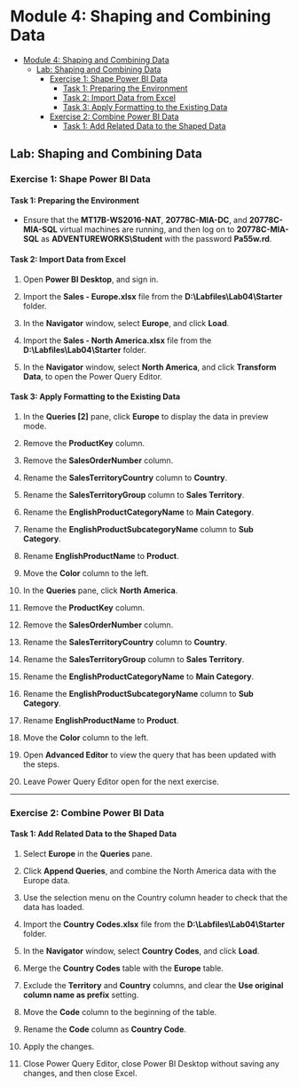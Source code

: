 # Module 4: Shaping and Combining Data

- [Module 4: Shaping and Combining Data](#module-4-shaping-and-combining-data)
  - [Lab: Shaping and Combining Data](#lab-shaping-and-combining-data)
    - [Exercise 1: Shape Power BI Data](#exercise-1-shape-power-bi-data)
      - [Task 1: Preparing the Environment](#task-1-preparing-the-environment)
      - [Task 2: Import Data from Excel](#task-2-import-data-from-excel)
      - [Task 3: Apply Formatting to the Existing Data](#task-3-apply-formatting-to-the-existing-data)
    - [Exercise 2: Combine Power BI Data](#exercise-2-combine-power-bi-data)
      - [Task 1: Add Related Data to the Shaped Data](#task-1-add-related-data-to-the-shaped-data)


## Lab: Shaping and Combining Data

### Exercise 1: Shape Power BI Data

#### Task 1: Preparing the Environment

- Ensure that the **MT17B-WS2016-NAT**, **20778C-MIA-DC**, and **20778C-MIA-SQL** virtual machines are running, and then log on to **20778C-MIA-SQL** as **ADVENTUREWORKS\\Student** with the password **Pa55w.rd**.

#### Task 2: Import Data from Excel

1. Open **Power BI Desktop**, and sign in.

2. Import the **Sales - Europe.xlsx** file from the **D:\\Labfiles\\Lab04\\Starter** folder.

3. In the **Navigator** window, select **Europe**, and click **Load**.

4. Import the **Sales - North America.xlsx** file from the **D:\\Labfiles\\Lab04\\Starter** folder.

5. In the **Navigator** window, select **North America**, and click **Transform Data**, to open the Power Query Editor.

#### Task 3: Apply Formatting to the Existing Data

1. In the **Queries \[2\]** pane, click **Europe** to display the data in preview mode.

2. Remove the **ProductKey** column.

3. Remove the **SalesOrderNumber** column.

4. Rename the **SalesTerritoryCountry** column to **Country**.

5. Rename the **SalesTerritoryGroup** column to **Sales Territory**.

6. Rename the **EnglishProductCategoryName** to **Main Category**.

7. Rename the **EnglishProductSubcategoryName** column to **Sub Category**.

8. Rename **EnglishProductName** to **Product**.

9. Move the **Color** column to the left.

10. In the **Queries** pane, click **North America**.

11. Remove the **ProductKey** column.

12. Remove the **SalesOrderNumber** column.

13. Rename the **SalesTerritoryCountry** column to **Country**.

14. Rename the **SalesTerritoryGroup** column to **Sales Territory**.

15. Rename the **EnglishProductCategoryName** to **Main Category**.

16. Rename the **EnglishProductSubcategoryName** column to **Sub Category**.

17. Rename **EnglishProductName** to **Product**.

18. Move the **Color** column to the left.

19. Open **Advanced Editor** to view the query that has been updated with the steps.

20. Leave Power Query Editor open for the next exercise.

---

### Exercise 2: Combine Power BI Data

#### Task 1: Add Related Data to the Shaped Data

1. Select **Europe** in the **Queries** pane.

2. Click **Append Queries**, and combine the North America data with the Europe data.

3. Use the selection menu on the Country column header to check that the data has loaded.

4. Import the **Country Codes.xlsx** file from the **D:\\Labfiles\\Lab04\\Starter** folder.

5. In the **Navigator** window, select **Country Codes**, and click **Load**.

6. Merge the **Country Codes** table with the **Europe** table.

7. Exclude the **Territory** and **Country** columns, and clear the **Use original column name as prefix** setting.

8. Move the **Code** column to the beginning of the table.

9. Rename the **Code** column as **Country Code**.

10. Apply the changes.

11. Close Power Query Editor, close Power BI Desktop without saving any changes, and then close Excel.
